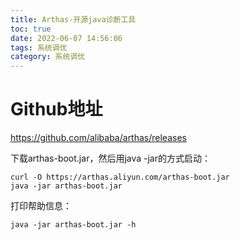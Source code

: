 ```yaml
---
title: Arthas-开源java诊断工具
toc: true
date: 2022-06-07 14:56:06
tags: 系统调优
category: 系统调优
---
```

# Github地址
https://github.com/alibaba/arthas/releases

下载arthas-boot.jar，然后用java -jar的方式启动：
```
curl -O https://arthas.aliyun.com/arthas-boot.jar
java -jar arthas-boot.jar
```
打印帮助信息：
```
java -jar arthas-boot.jar -h
```


